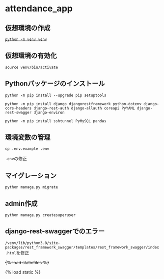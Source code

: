# attendance_app

## 仮想環境の作成
~~`python -m venv venv`~~

## 仮想環境の有効化
`source venv/bin/activate`

## Pythonパッケージのインストール
`python -m pip install --upgrade pip setuptools`

`python -m pip install django djangorestframework python-dotenv django-cors-headers django-rest-auth django-allauth coreapi PyYAML django-rest-swagger django-environ`

`python -m pip install sshtunnel PyMySQL pandas`

## 環境変数の管理
`cp .env.example .env`

`.env`の修正 

## マイグレーション
`python manage.py migrate`

## admin作成
`python manage.py createsuperuser`

## django-rest-swaggerでのエラー
`/venv/lib/python3.8/site-packages/rest_framework_swagger/templates/rest_framework_swagger/index.html`を修正

~~{% load staticfiles %}~~

{% load static %}
